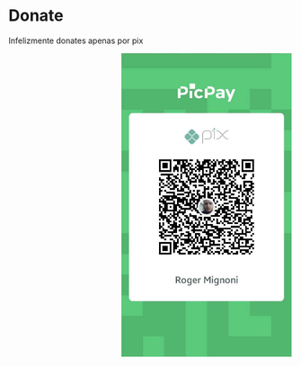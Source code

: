 # Donate

Infelizmente donates apenas por pix

<img src="https://github.com/AoShinRO/brHades/blob/main/.github/donation/pix.png?raw=true" align="right" height="540" />